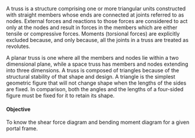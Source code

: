 A truss is a structure comprising one or more triangular units constructed with straight members whose ends are connected at joints referred to as nodes. External forces and reactions to those forces are considered to act only at the nodes and result in forces in the members which are either tensile or compressive forces. Moments (torsional forces) are explicitly excluded because, and only because, all the joints in a truss are treated as revolutes.

A planar truss is one where all the members and nodes lie within a two dimensional plane, while a space truss has members and nodes extending into three dimensions.
A truss is composed of triangles because of the structural stability of that shape and design. A triangle is the simplest geometric figure that will not change shape when the lengths of the sides are fixed. In comparison, both the angles and the lengths of a four-sided figure must be fixed for it to retain its shape.

#### Objective

To know the shear force diagram and bending moment diagram for a given portal frame.

